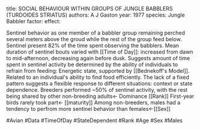 
title: SOCIAL BEHAVIOUR WITHIN GROUPS OF JUNGLE BABBLERS (TURDOIDES STRIATUS)
authors: A J Gaston
year: 1977
species: Jungle Babbler
factor:
effect:

Sentinel behavior as one member of a babbler group remaining perched several meters above the groud while the rest of the group feed below.
Sentinel present 82% of the time spent observing the babblers.
Mean duration of sentinel bouts varied with [[Time of Day]]: increased from dawn to mid-afternoon, decreasing again before dusk. Suggests amount of time spent in sentinel activity be determined by the ability of individuals to refrain from feeding: Energetic state, supported by [[Bednekoff's Model]]. Related to an individual's ability to find food efficiently.
The lack of a fixed pattern suggests a flexible response to different situations: context or state dependence.
Breeders performed ~50% of sentinel activity, with the rest being shared by other non-breeding adults<- Dominance [[Rank]]
First-year birds rarely took part<- [[maturity]]
Among non-breeders, males had a tendency to perfrom more sentinel behavior than females<-[[Sex]] 

#Avian #Data #TimeOfDay #StateDependent #Rank #Age #Sex #Males 


